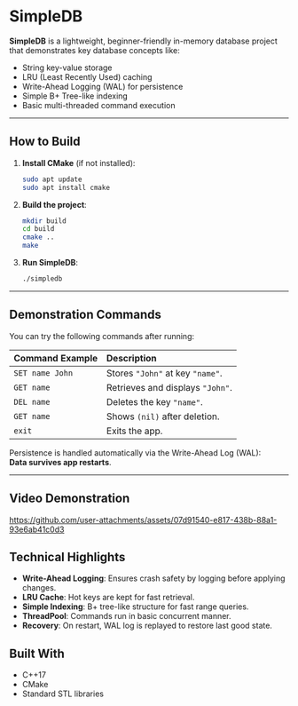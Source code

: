 # SimpleDB

**SimpleDB** is a lightweight, beginner-friendly in-memory database project that demonstrates key database concepts like:

- String key-value storage
- LRU (Least Recently Used) caching
- Write-Ahead Logging (WAL) for persistence
- Simple B+ Tree-like indexing
- Basic multi-threaded command execution

---

## How to Build

1. **Install CMake** (if not installed):
    ```bash
    sudo apt update
    sudo apt install cmake
    ```

2. **Build the project**:
    ```bash
    mkdir build
    cd build
    cmake ..
    make
    ```

3. **Run SimpleDB**:
    ```bash
    ./simpledb
    ```

---

## Demonstration Commands

You can try the following commands after running:

| Command Example | Description |
|:---|:---|
| `SET name John` | Stores `"John"` at key `"name"`. |
| `GET name` | Retrieves and displays `"John"`. |
| `DEL name` | Deletes the key `"name"`. |
| `GET name` | Shows `(nil)` after deletion. |
| `exit` | Exits the app. |

Persistence is handled automatically via the Write-Ahead Log (WAL):  
**Data survives app restarts**.

---

## Video Demonstration


https://github.com/user-attachments/assets/07d91540-e817-438b-88a1-93e6ab41c0d3

## Technical Highlights

- **Write-Ahead Logging**: Ensures crash safety by logging before applying changes.
- **LRU Cache**: Hot keys are kept for fast retrieval.
- **Simple Indexing**: B+ tree-like structure for fast range queries.
- **ThreadPool**: Commands run in basic concurrent manner.
- **Recovery**: On restart, WAL log is replayed to restore last good state.

## Built With

- C++17
- CMake
- Standard STL libraries
